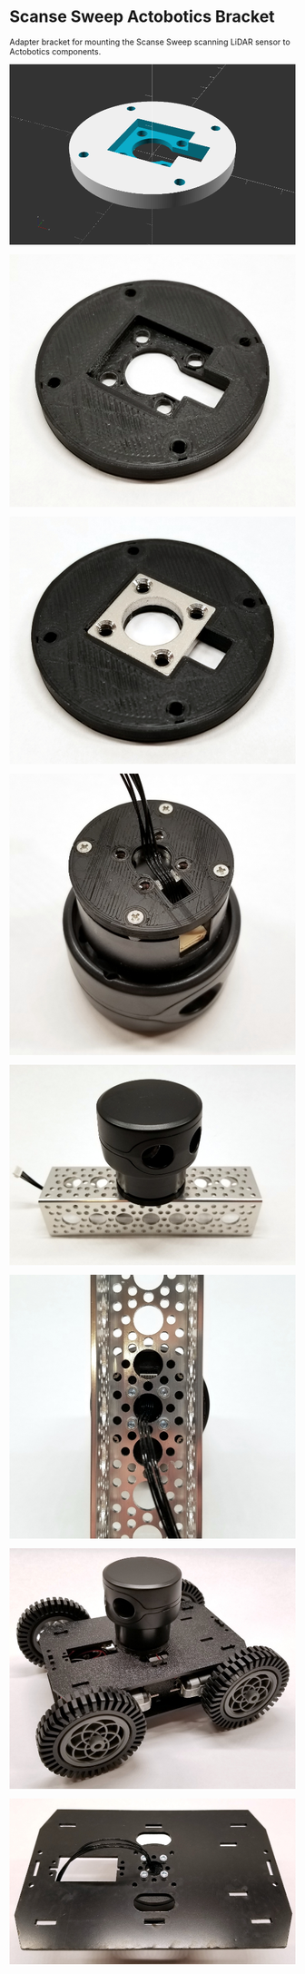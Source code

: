 # Scanse Sweep Actobotics Bracket #

Adapter bracket for mounting the Scanse Sweep scanning LiDAR sensor to Actobotics components.

![OpenSCAD Render](images/openscad_render.png "OpenSCAD Render")

![Printed Bracket](images/printed_bracket.jpg "Printed Bracket")

![Bracket With Screw Plate](images/bracket_with_screw_plate.jpg "Bracket With Screw Plate")

![Mounted To Sweep](images/mounted_to_sweep.jpg "Mounted To Sweep")

![Sweep Mounted To Actobotics Channel](images/sweep_mounted_to_channel.jpg "Sweep Mounted To Actobotics Channel")

![Sweep Mounted To Actobotics Channel (Underside)](images/sweep_mounted_to_channel_underside.jpg "Sweep Mounted To Actobotics Channel (Underside)")

![Sweep Mounted To Runt Rover](images/sweep_mounted_to_runt_rover.jpg "Sweep Mounted To Runt Rover")

![Sweep Mounted To Runt Rover Top Plate](images/sweep_mounted_to_runt_rover_plate.jpg "Sweep Mounted To Runt Rover Top Plate")
